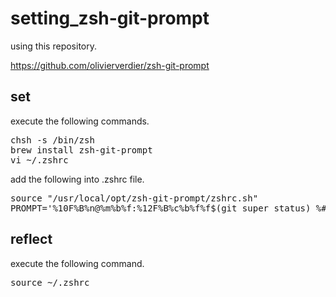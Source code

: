 # setting_zsh-git-prompt

using this repository.

https://github.com/olivierverdier/zsh-git-prompt

## set
execute the following commands.
<pre>
chsh -s /bin/zsh
brew install zsh-git-prompt
vi ~/.zshrc
</pre>

add the following into .zshrc file.
<pre>
source "/usr/local/opt/zsh-git-prompt/zshrc.sh"
PROMPT='%10F%B%n@%m%b%f:%12F%B%c%b%f%f$(git_super_status) %# '
</pre>

## reflect
execute the following command.
<pre>
source ~/.zshrc
</pre>
